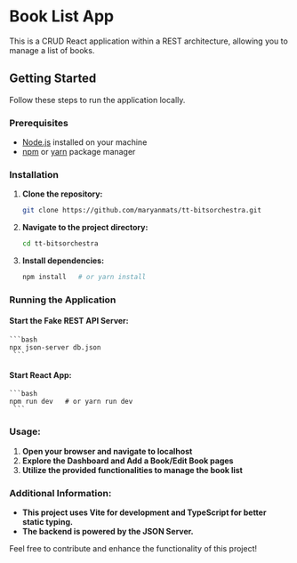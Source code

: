 # Book List App

This is a CRUD React application within a REST architecture, allowing you to manage a list of books.

## Getting Started

Follow these steps to run the application locally.

### Prerequisites

- [Node.js](https://nodejs.org/) installed on your machine
- [npm](https://www.npmjs.com/) or [yarn](https://yarnpkg.com/) package manager

### Installation

1. **Clone the repository:**

    ```bash
    git clone https://github.com/maryanmats/tt-bitsorchestra.git
    ```

2. **Navigate to the project directory:**

    ```bash
    cd tt-bitsorchestra
    ```

3. **Install dependencies:**

    ```bash
    npm install   # or yarn install
    ```

### Running the Application

#### Start the Fake REST API Server:

    ```bash
    npx json-server db.json
     ```

#### Start React App:

    ```bash
    npm run dev   # or yarn run dev
     ```
### Usage:

1. **Open your browser and navigate to localhost**
2. **Explore the Dashboard and Add a Book/Edit Book pages**
3. **Utilize the provided functionalities to manage the book list**

### Additional Information:

- **This project uses Vite for development and TypeScript for better static typing.**
- **The backend is powered by the JSON Server.**

Feel free to contribute and enhance the functionality of this project!
